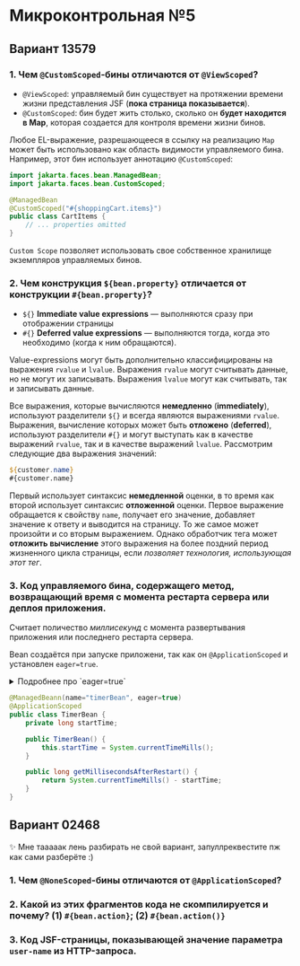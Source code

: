 # Микроконтрольная №5

## Вариант 13579

### 1. Чем `@CustomScoped`-бины отличаются от `@ViewScoped`?

- `@ViewScoped`: управляемый бин существует на протяжении времени жизни представления JSF (**пока страница показывается**).
- `@CustomScoped`: бин будет жить столько, сколько он **будет находится в Map**, которая создается для контроля времени жизни бинов.

Любое EL-выражение, разрешающееся в ссылку на реализацию `Map` может быть использовано как  область видимости управляемого бина. Например, этот бин использует аннотацию `@CustomScoped`:

```java
import jakarta.faces.bean.ManagedBean;
import jakarta.faces.bean.CustomScoped;

@ManagedBean
@CustomScoped("#{shoppingCart.items}")
public class CartItems {
    // ... properties omitted
}
```
`Custom Scope` позволяет использовать свое собственное хранилище экземпляров управляемых бинов.


### 2. Чем конструкция `${bean.property}` отличается от конструкции `#{bean.property}`?

- `${}` **Immediate value expressions** — выполняются сразу при отображении страницы
- `#{}` **Deferred value expressions** — выполняются тогда, когда это необходимо (когда к ним обращаются).

Value-expressions могут быть дополнительно классифицированы на выражения `rvalue` и `lvalue`. Выражения `rvalue` могут считывать данные, но не могут их записывать. Выражения `lvalue` могут как считывать, так и записывать данные.

Все выражения, которые вычисляются **немедленно** (**immediately**), используют разделители `${}` и всегда являются выражениями `rvalue`. Выражения, вычисление которых может быть **отложено** (**deferred**), используют разделители `#{}` и могут выступать как в качестве выражений `rvalue`, так и в качестве выражений `lvalue`. Рассмотрим следующие два выражения значений:

```jsp
${customer.name}
#{customer.name}
```

Первый использует синтаксис **немедленной** оценки, в то время как второй использует синтаксис **отложенной** оценки. Первое выражение обращается к свойству `name`, получает его значение, добавляет значение к ответу и выводится на страницу. То же самое может произойти и со вторым выражением. Однако обработчик тега может **отложить вычисление** этого выражения на более поздний период жизненного цикла страницы, если *позволяет технология, использующая этот тег*.


### 3. Код управляемого бина, содержащего метод, возвращающий время с момента рестарта сервера или деплоя приложения.

Считает поличество *миллисекунд* с момента развертывания
приложения или последнего рестарта сервера.

Bean создаётся при запуске приложени, так как он `@ApplicationScoped` и установлен `eager=true`.

<details>
  <summary>Подробнее про `eager=true`</summary>

  Управляемые bean-компоненты создаются **лениво**. То есть они создаются **при выполнении запроса из приложения**.

  Чтобы принудительно создать экземпляр bean-компонента области приложения и поместить его в application scope **сразу после запуска** приложения и до того, как будет сделан какой-либо запрос, атрибуту `eager` управляемого bean-компонента должно быть присвоено значение `true`.
</details>


```java
@ManagedBeann(name="timerBean", eager=true)
@ApplicationScoped
public class TimerBean {
    private long startTime;

    public TimerBean() {
        this.startTime = System.currentTimeMills();
    }

    public long getMillisecondsAfterRestart() {
        return System.currentTimeMills() - startTime;
    }
}
```

## Вариант 02468

:sparkles: Мне тааааак лень разбирать не свой вариант, запуллреквестите пж как сами разберёте :)

### 1. Чем `@NoneScoped`-бины отличаются от `@ApplicationScoped`?

### 2. Какой из этих фрагментов кода не скомпилируется и почему? **(1)** `#{bean.action}`; **(2)** `#{bean.action()}`

### 3. Код JSF-страницы, показывающей значение параметра `user-name` из HTTP-запроса.
